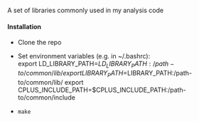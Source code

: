 A set of libraries commonly used in my analysis code

#### Installation

- Clone the repo

- Set environment variables (e.g. in ~/.bashrc):  
    export LD_LIBRARY_PATH=$LD_LIBRARY_PATH:/path-to/common/lib/
    export LIBRARY_PATH=$LIBRARY_PATH:/path-to/common/lib/
    export CPLUS_INCLUDE_PATH=$CPLUS_INCLUDE_PATH:/path-to/common/include
- `make`